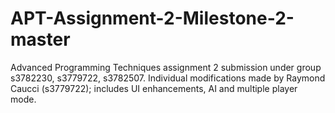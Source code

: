 # APT-Assignment-2-Milestone-2-master
Advanced Programming Techniques assignment 2 submission under group s3782230, s3779722, s3782507. Individual modifications made by Raymond Caucci (s3779722); includes UI enhancements, AI and multiple player mode.
